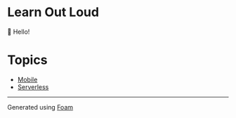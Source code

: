 # Learn Out Loud

👋 Hello!

# Topics

* [Mobile](https://jkahn117.github.io/learn-out-loud/mobile)
* [Serverless](https://jkahn117.github.io/learn-out-loud/serverless)

---

Generated using [Foam](https://foambubble.github.io/foam/)
